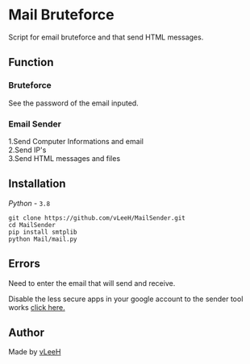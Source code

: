 # Mail Bruteforce
Script for email bruteforce and that send HTML messages.

## Function
### Bruteforce 
See the password of the email inputed.

### Email Sender
1.Send Computer Informations and email <br>
2.Send IP's <br>
3.Send HTML messages and files <br>

## Installation 
_Python_ - `3.8`
```
git clone https://github.com/vLeeH/MailSender.git
cd MailSender
pip install smtplib
python Mail/mail.py
```

## Errors
Need to enter the email that will send and receive. 

Disable the less secure apps in your google account to the sender tool works <a href="https://myaccount.google.com/lesssecureapps?pli=1&rapt=AEjHL4OZAzbbij7nv1VXyUae3BG2cBJ_WU50hqusMsRTYKhTlJH1_KRKLb7rYKqP_2XnxBDJCPNgdGE1ruYKal_sY8_0AqizGg">click here.</a>

## Author 
Made by <a href="https://github.com/vLeeH">vLeeH</a>
